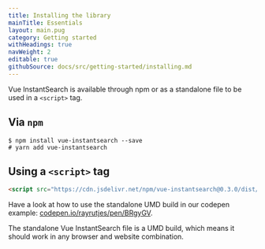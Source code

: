 ```yaml
---
title: Installing the library
mainTitle: Essentials
layout: main.pug
category: Getting started
withHeadings: true
navWeight: 2
editable: true
githubSource: docs/src/getting-started/installing.md
---
```


Vue InstantSearch is available through npm or as a standalone file to
be used in a `<script>` tag.

## Via `npm`

```shell
$ npm install vue-instantsearch --save
# yarn add vue-instantsearch
```

## Using a `<script>` tag

```html
<script src="https://cdn.jsdelivr.net/npm/vue-instantsearch@0.3.0/dist/vue-instantsearch.js"></script>
```

Have a look at how to use the standalone UMD build in our codepen example: [codepen.io/rayrutjes/pen/BRgyGV](https://codepen.io/rayrutjes/pen/BRgyGV).

The standalone Vue InstantSearch file is a UMD build, which means it should work in any browser and website combination.
